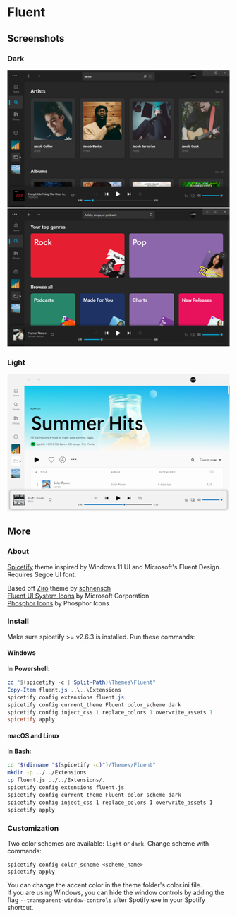 # Fluent

## Screenshots

### Dark
![dark-1](screenshots/dark-1.png)
![dark-2](screenshots/dark-2.png)

### Light
![light-1](screenshots/light-1.png)

## More

### About

[Spicetify](https://github.com/khanhas/spicetify-cli) theme inspired by Windows 11 UI and Microsoft's Fluent Design.  
Requires Segoe UI font.

Based off [Ziro](https://github.com/schnensch0/ziro) theme by [schnensch](https://github.com/schnensch0)  
[Fluent UI System Icons](https://github.com/microsoft/fluentui-system-icons) by Microsoft Corporation  
[Phosphor Icons](https://github.com/phosphor-icons/phosphor-icons) by Phosphor Icons  

### Install

Make sure spicetify >= v2.6.3 is installed. Run these commands:

#### Windows
In **Powershell**:
```powershell
cd "$(spicetify -c | Split-Path)\Themes\Fluent"
Copy-Item fluent.js ..\..\Extensions
spicetify config extensions fluent.js
spicetify config current_theme Fluent color_scheme dark
spicetify config inject_css 1 replace_colors 1 overwrite_assets 1
spicetify apply
```

#### macOS and Linux
In **Bash**:
```bash
cd "$(dirname "$(spicetify -c)")/Themes/Fluent"
mkdir -p ../../Extensions
cp fluent.js ../../Extensions/.
spicetify config extensions fluent.js
spicetify config current_theme Fluent color_scheme dark
spicetify config inject_css 1 replace_colors 1 overwrite_assets 1
spicetify apply
```

### Customization

Two color schemes are available: `light` or `dark`. Change scheme with commands:
```
spicetify config color_scheme <scheme_name>
spicetify apply
```
You can change the accent color in the theme folder's color.ini file.  
If you are using Windows, you can hide the window controls by adding the flag `--transparent-window-controls` after Spotify.exe in your Spotify shortcut.
